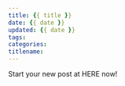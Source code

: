 ```yaml
---
title: {{ title }}
date: {{ date }}
updated: {{ date }}
tags:
categories:
titlename:
---
```

Start your new post at HERE now!  
<!-- more -->